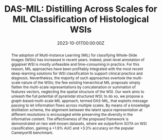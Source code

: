 ---
title: 'DAS-MIL: Distilling Across Scales for MIL Classification of Histological WSIs'

# Authors
# If you created a profile for a user (e.g. the default `admin` user), write the username (folder name) here
# and it will be replaced with their full name and linked to their profile.
authors:
  - admin
  - Angelo Porrello
  - Federico Bolelli
  - Simone Calderara
  - Elisa Ficarra 


# Author notes (optional)
author_notes:
  - 'Equal contribution'
  - 'Equal contribution'


date: '2023-10-01T00:00:00Z'
doi: 'https://doi.org/10.1007/978-3-031-43907-0_24'

# Schedule page publish date (NOT publication's date).
publishDate: '2023-10-01T00:00:00Z'

# Publication type.
# Accepts a single type but formatted as a YAML list (for Hugo requirements).
# Enter a publication type from the CSL standard.
publication_types: ['paper-conference']

# Publication name and optional abbreviated publication name.
publication: In  Medical Image Computing and Computer Assisted Intervention 
publication_short: In *MICCAI*

abstract: The adoption of Multi-Instance Learning (MIL) for classifying Whole-Slide Images (WSIs) has increased in recent years. Indeed, pixel-level annotation of gigapixel WSI is mostly unfeasible and time-consuming in practice. For this reason, MIL approaches have been profitably integrated with the most recent deep-learning solutions for WSI classification to support clinical practice and diagnosis. Nevertheless, the majority of such approaches overlook the multi-scale nature of the WSIs; the few existing hierarchical MIL proposals simply flatten the multi-scale representations by concatenation or summation of features vectors, neglecting the spatial structure of the WSI. Our work aims to unleash the full potential of pyramidal structured WSI; to do so, we propose a graph-based multi-scale MIL approach, termed DAS-MIL, that exploits message passing to let information flows across multiple scales. By means of a knowledge distillation schema, the alignment between the latent space representation at different resolutions is encouraged while preserving the diversity in the informative content. The effectiveness of the proposed framework is demonstrated on two well-known datasets, where we outperform SOTA on WSI classification, gaining a +1.9% AUC and +3.3% accuracy on the popular Camelyon16 benchmark.

# Summary. An optional shortened abstract.
summary:  We introduce Neuro-Symbolic Continual Learning
tags:
  - MIL
  - Histology

# Display this page in the Featured widget?
featured: true

# Custom links (uncomment lines below)
# links:
# - name: Custom Link
#   url: http://example.org

url_pdf: ''
url_code: 'https://github.com/aimagelab/mil4wsi'
url_dataset: ''
url_poster: ''
url_project: ''
url_slides: ''
url_source: ''
url_video: ''

# Featured image
# To use, add an image named `featured.jpg/png` to your page's folder.
image:
  caption: 'Image credit: [**MICCAI**](https://link.springer.com/chapter/10.1007/978-3-031-43907-0_24)'
  focal_point: ''
  preview_only: false

# Associated Projects (optional).
#   Associate this publication with one or more of your projects.
#   Simply enter your project's folder or file name without extension.
#   E.g. `internal-project` references `content/project/internal-project/index.md`.
#   Otherwise, set `projects: []`.
projects: []


# Slides (optional).
#   Associate this publication with Markdown slides.
#   Simply enter your slide deck's filename without extension.
#   E.g. `slides: "example"` references `content/slides/example/index.md`.
#   Otherwise, set `slides: ""`.
slides: ""
---